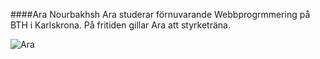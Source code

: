 ####Ara Nourbakhsh
Ara studerar förnuvarande Webbprogrmmering på BTH i Karlskrona.
På fritiden gillar Ara att styrketräna.

![Ara](img/araa.jpg "Ara")
